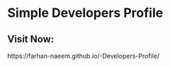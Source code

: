 <h1> Simple Developers Profile</h1>

<h2>Visit Now:</h2>
https://farhan-naeem.github.io/-Developers-Profile/
